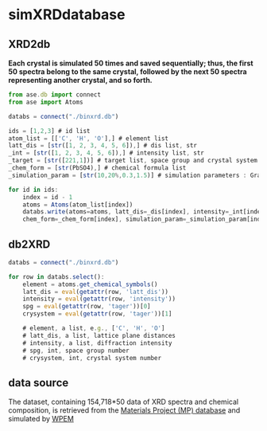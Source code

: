 # simXRDdatabase

## XRD2db

**Each crystal is simulated 50 times and saved sequentially; thus, the first 50 spectra belong to the same crystal, followed by the next 50 spectra representing another crystal, and so forth.**


``` javascript
from ase.db import connect
from ase import Atoms

databs = connect("./binxrd.db") 

ids = [1,2,3] # id list
atom_list = [['C', 'H', 'O'],] # element list
latt_dis = [str([1, 2, 3, 4, 5, 6]),] # dis list, str
_int = [str([1, 2, 3, 4, 5, 6]),] # intensity list, str
_target = [str([221,1])] # target list, space group and crystal system
_chem_form = [str(PbSO4),] # chemical formula list
_simulation_param = [str(10,20%,0.3,1.5)] # simulation parameters : GrainSize,orientation,thermo_vib,zero_shift

for id in ids:
    index = id - 1 
    atoms = Atoms(atom_list[index])
    databs.write(atoms=atoms, latt_dis=_dis[index], intensity=_int[index],tager=_target[index],
    chem_form=_chem_form[index], simulation_param=_simulation_param[index])

```

## db2XRD
``` javascript
databs = connect("./binxrd.db")

for row in databs.select():
    element = atoms.get_chemical_symbols()
    latt_dis = eval(getattr(row, 'latt_dis'))
    intensity = eval(getattr(row, 'intensity'))
    spg = eval(getattr(row, 'tager'))[0]
    crysystem = eval(getattr(row, 'tager'))[1]

    # element, a list, e.g., ['C', 'H', 'O']
    # latt_dis, a list, lattice plane distances
    # intensity, a list, diffraction intensity
    # spg, int, space group number
    # crysystem, int, crystal system number
```

## data source
The dataset, containing 154,718*50 data of XRD spectra and chemical composition, is retrieved from the [Materials Project (MP) database](https://materialsproject.org) and simulated by [WPEM](https://github.com/WPEM)